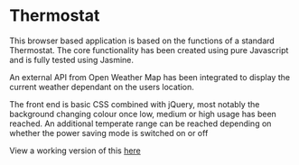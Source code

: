 # Thermostat
This browser based application is based on the functions of a standard Thermostat. The core functionality has
been created using pure Javascript and is fully tested using Jasmine.
                            
An external API from Open Weather Map has been integrated to display the current weather dependant on the users location.
                           
The front end is basic CSS combined with jQuery, most notably the background changing colour once low, medium or high
usage has been reached. An additional temperate range can be reached depending on whether the power saving mode is switched on or off
                         
View a working version of this [here](http://joesweeny.co.uk/thermostat/index.html)
                              
